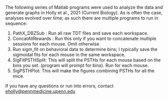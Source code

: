 The following series of Matlab programs were used to analyze the data and generate graphs in Holly et al., 2021 (Current Biology). As is often the case, analyses evolved over time; as such there are multiple programs to run in sequence:
1. PathX_DBZSub : Run all raw TDT files and save each workspace. 
2. ConcatAllRewards : Run this only if you want to concatenate multiple sessions for each mouse. Omit otherwise
3. Run sigm_fit on behavioral data to determine bins; I typically save the sigmoidal fits for each mouse in the same workspace. 
4. SigFitPSTHSplit: This will split the PSTHs for each mouse based on the bins you set. (program will prompt for bins). Run for each mouse.
5. SigPSTHPlot: This will make the figures combining PSTHs for all the mice.

If you have any questions or run into errors, contact eholly@pennmedicine.upenn.edu
